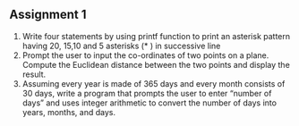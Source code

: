 ## Assignment 1
1. Write four statements by using printf function to print an asterisk pattern having 20, 15,10 and 5 asterisks (* ) in successive line
2. Prompt the user to input the co-ordinates of two points on a plane. Compute the Euclidean distance between the two points and display the result.
3. Assuming every year is made of 365 days and every month consists of 30 days, write a program that prompts the user to enter “number of days” and uses integer arithmetic to convert the number of days into years, months, and days.
